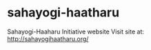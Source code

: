# sahayogi-haatharu
Sahayogi-Haaharu Initiative website
Visit site at: http://sahayogihaatharu.org/
